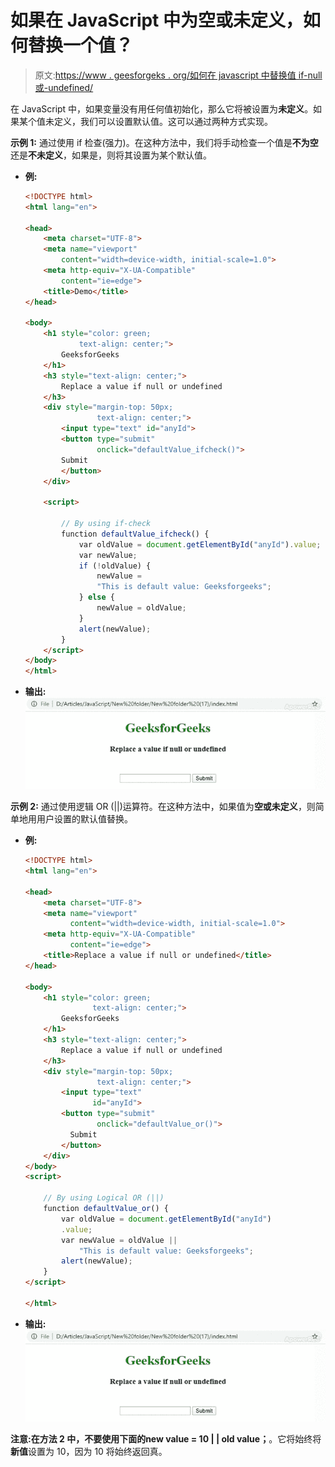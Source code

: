 # 如果在 JavaScript 中为空或未定义，如何替换一个值？

> 原文:[https://www . geesforgeks . org/如何在 javascript 中替换值 if-null 或-undefined/](https://www.geeksforgeeks.org/how-to-replace-a-value-if-null-or-undefined-in-javascript/)

在 JavaScript 中，如果变量没有用任何值初始化，那么它将被设置为**未定义**。如果某个值未定义，我们可以设置默认值。这可以通过两种方式实现。

**示例 1:** 通过使用 if 检查(强力)。在这种方法中，我们将手动检查一个值是**不为空**还是**不未定义**，如果是，则将其设置为某个默认值。

*   **例:**

    ```html
    <!DOCTYPE html>
    <html lang="en">

    <head>
        <meta charset="UTF-8">
        <meta name="viewport"
            content="width=device-width, initial-scale=1.0">
        <meta http-equiv="X-UA-Compatible"
            content="ie=edge">
        <title>Demo</title>
    </head>

    <body>
        <h1 style="color: green; 
                text-align: center;">
            GeeksforGeeks
        </h1>
        <h3 style="text-align: center;">
            Replace a value if null or undefined
        </h3>
        <div style="margin-top: 50px;
                    text-align: center;">
            <input type="text" id="anyId">
            <button type="submit"
                    onclick="defaultValue_ifcheck()">
            Submit
            </button>
        </div>

        <script>

            // By using if-check 
            function defaultValue_ifcheck() {
                var oldValue = document.getElementById("anyId").value;
                var newValue;
                if (!oldValue) {
                    newValue = 
                    "This is default value: Geeksforgeeks";
                } else {
                    newValue = oldValue;
                }
                alert(newValue);
            }
        </script>
    </body>
    </html>                    
    ```

*   **输出:** ![](img/d9b807adbd7f9bed230a2497941b64f9.png)

**示例 2:** 通过使用逻辑 OR (||)运算符。在这种方法中，如果值为**空或未定义**，则简单地用用户设置的默认值替换。

*   **例:**

    ```html
    <!DOCTYPE html>
    <html lang="en">

    <head>
        <meta charset="UTF-8">
        <meta name="viewport"
              content="width=device-width, initial-scale=1.0">
        <meta http-equiv="X-UA-Compatible" 
              content="ie=edge">
        <title>Replace a value if null or undefined</title>
    </head>

    <body>
        <h1 style="color: green; 
                   text-align: center;">
            GeeksforGeeks
        </h1>
        <h3 style="text-align: center;">
            Replace a value if null or undefined
        </h3>
        <div style="margin-top: 50px;
                    text-align: center;">
            <input type="text"
                   id="anyId">
            <button type="submit" 
                    onclick="defaultValue_or()">
              Submit
            </button>
        </div>
    </body>
    <script>

        // By using Logical OR (||)
        function defaultValue_or() {
            var oldValue = document.getElementById("anyId")
            .value;
            var newValue = oldValue ||
                "This is default value: Geeksforgeeks";
            alert(newValue);
        }
    </script>

    </html>
    ```

*   **输出:** ![](img/d9b807adbd7f9bed230a2497941b64f9.png)

**注意:**在方法 2 中，不要使用下面的**new value = 10 | | old value；**。它将始终将**新值**设置为 10，因为 10 将始终返回真。